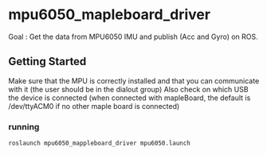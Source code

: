 # mpu6050_mapleboard_driver

Goal :
Get the data from MPU6050 IMU and publish (Acc and Gyro) on ROS.


## Getting Started

Make sure that the MPU is correctly installed and that you can communicate with it (the user should be in the dialout group) 
Also check on which USB the device is connected (when connected with mapleBoard, the default is /dev/ttyACM0 if no other maple board is connected)

### running

```
roslaunch mpu6050_mappleboard_driver mpu6050.launch
```


